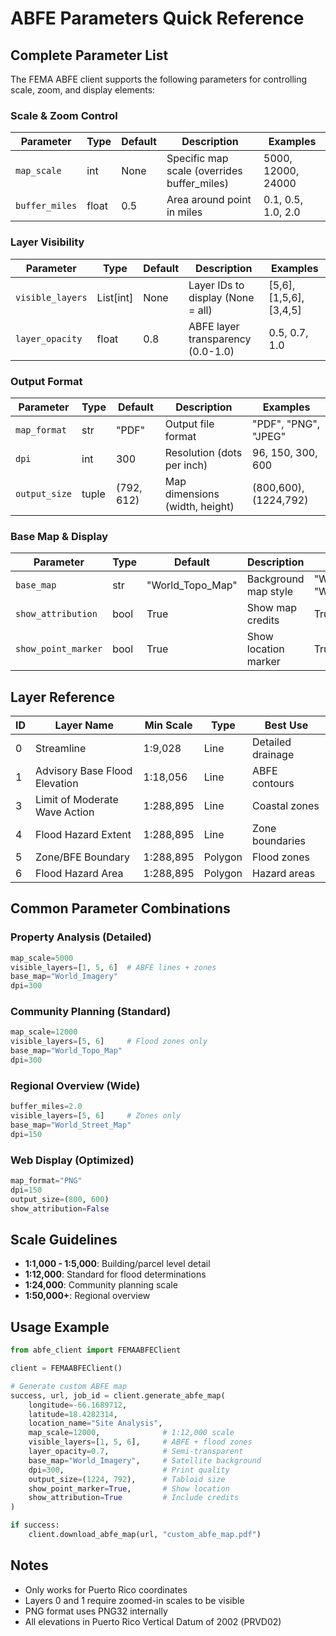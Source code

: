 # ABFE Parameters Quick Reference

## Complete Parameter List

The FEMA ABFE client supports the following parameters for controlling scale, zoom, and display elements:

### Scale & Zoom Control

| Parameter | Type | Default | Description | Examples |
|-----------|------|---------|-------------|----------|
| `map_scale` | int | None | Specific map scale (overrides buffer_miles) | 5000, 12000, 24000 |
| `buffer_miles` | float | 0.5 | Area around point in miles | 0.1, 0.5, 1.0, 2.0 |

### Layer Visibility

| Parameter | Type | Default | Description | Examples |
|-----------|------|---------|-------------|----------|
| `visible_layers` | List[int] | None | Layer IDs to display (None = all) | [5,6], [1,5,6], [3,4,5] |
| `layer_opacity` | float | 0.8 | ABFE layer transparency (0.0-1.0) | 0.5, 0.7, 1.0 |

### Output Format

| Parameter | Type | Default | Description | Examples |
|-----------|------|---------|-------------|----------|
| `map_format` | str | "PDF" | Output file format | "PDF", "PNG", "JPEG" |
| `dpi` | int | 300 | Resolution (dots per inch) | 96, 150, 300, 600 |
| `output_size` | tuple | (792, 612) | Map dimensions (width, height) | (800,600), (1224,792) |

### Base Map & Display

| Parameter | Type | Default | Description | Examples |
|-----------|------|---------|-------------|----------|
| `base_map` | str | "World_Topo_Map" | Background map style | "World_Imagery", "World_Street_Map" |
| `show_attribution` | bool | True | Show map credits | True, False |
| `show_point_marker` | bool | True | Show location marker | True, False |

## Layer Reference

| ID | Layer Name | Min Scale | Type | Best Use |
|----|------------|-----------|------|----------|
| 0 | Streamline | 1:9,028 | Line | Detailed drainage |
| 1 | Advisory Base Flood Elevation | 1:18,056 | Line | ABFE contours |
| 3 | Limit of Moderate Wave Action | 1:288,895 | Line | Coastal zones |
| 4 | Flood Hazard Extent | 1:288,895 | Line | Zone boundaries |
| 5 | Zone/BFE Boundary | 1:288,895 | Polygon | Flood zones |
| 6 | Flood Hazard Area | 1:288,895 | Polygon | Hazard areas |

## Common Parameter Combinations

### Property Analysis (Detailed)
```python
map_scale=5000
visible_layers=[1, 5, 6]  # ABFE lines + zones
base_map="World_Imagery"
dpi=300
```

### Community Planning (Standard)
```python
map_scale=12000
visible_layers=[5, 6]     # Flood zones only
base_map="World_Topo_Map"
dpi=300
```

### Regional Overview (Wide)
```python
buffer_miles=2.0
visible_layers=[5, 6]     # Zones only
base_map="World_Street_Map"
dpi=150
```

### Web Display (Optimized)
```python
map_format="PNG"
dpi=150
output_size=(800, 600)
show_attribution=False
```

## Scale Guidelines

- **1:1,000 - 1:5,000**: Building/parcel level detail
- **1:12,000**: Standard for flood determinations
- **1:24,000**: Community planning scale
- **1:50,000+**: Regional overview

## Usage Example

```python
from abfe_client import FEMAABFEClient

client = FEMAABFEClient()

# Generate custom ABFE map
success, url, job_id = client.generate_abfe_map(
    longitude=-66.1689712,
    latitude=18.4282314,
    location_name="Site Analysis",
    map_scale=12000,              # 1:12,000 scale
    visible_layers=[1, 5, 6],     # ABFE + flood zones
    layer_opacity=0.7,            # Semi-transparent
    base_map="World_Imagery",     # Satellite background
    dpi=300,                      # Print quality
    output_size=(1224, 792),      # Tabloid size
    show_point_marker=True,       # Show location
    show_attribution=True         # Include credits
)

if success:
    client.download_abfe_map(url, "custom_abfe_map.pdf")
```

## Notes

- Only works for Puerto Rico coordinates
- Layers 0 and 1 require zoomed-in scales to be visible
- PNG format uses PNG32 internally
- All elevations in Puerto Rico Vertical Datum of 2002 (PRVD02) 